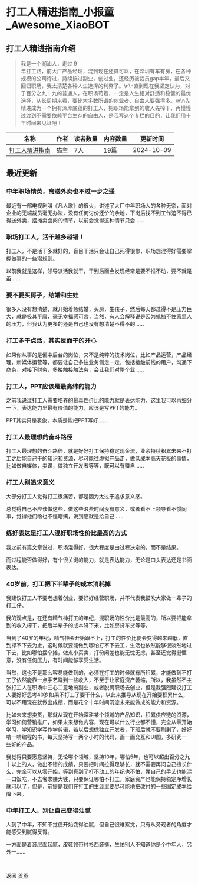 # 打工人精进指南_小报童_Awesome_XiaoBOT

## 打工人精进指南介绍
> 我是一个潮汕人，走过 9  
年打工路，前大厂产品经理，混到现在还算可以，在深圳有车有房，在各种规模的公司待过，持续搞过副业，创过业，还经历被裁员gap半年，最后又回归职场，我太清楚各种人生选择的利弊了。\n\n直到现在我坚定认为，对于百分之九十九的普通人，在职场苟着，一定是人生相对舒适和稳健的最优选择，从长周期来看，要比大多数所谓的创业者、自由人要强得多。\n\n先精进成为一个拥有深厚底蕴的打工人，把职场能拿到的收入先榨干，再慢慢过渡到不需要依赖平台生存的自由人，是我写这个专栏的目的，让我们用十年时间来见证吧！  
  


|名称|作者|读者数量|内容数量|更新时间|
|---|---|---|---|---|
|[打工人精进指南](https://xiaobot.net/p/mdcpsxj?refer=0b133df9-27dc-423b-8101-639049001c13)|猫主|7人|19篇|2024-10-09|

## 最近更新
### 中年职场精英，离送外卖也不过一步之遥

最近有一部电视剧叫《凡人歌》的很火，讲述了大厂中年职场人的各种无奈，面对企业的无端裁员毫无办法，没有任何讨价还价的余地，下岗后找不到工作迫不得已得送外卖，摆摊卖卤肉的情节，以前会觉得这种情节只会......

### 职场打工人，活干越多越错！

打工人，不是活干多就好的，盲目干活只会让自己死得很惨，职场想混得好需要掌握做事的一些潜规则。

以前我就是这样，领导派活我就干，干到后面会发现经常是要不推不动，要不就是虽......

### 要不要买房子，结婚和生娃

很多人没有想清楚，就开始着急结婚，买房，生孩子，然后每天都过得不是压力巨大，就是极其平庸，毫无幸福感可言，当然，有人会解释说是因为抵挡不住家里人的压力，但我认为更多的还是自己也没有想清楚不得不的......

### 打工多干点活，其实反而干的开心

如果你从事的是偏中后台的岗位，又不是纯粹的技术岗位，比如产品运营，产品经理，新媒体运营等，都要让自己多往业务侧走一走，包括接触前线的用户，沟通下商务，对接下财务，多接触接触法务，会让我们对整个业......

### 打工人，PPT应该是最高纬的能力

之前我说过打工人需要培养的最具性价比的能力就是表达能力，这里我可以再细分一下，表达能力里最有价值的能力，应该是写PPT的能力。

PPT其实只是表象，本质是能把PPT写好......

### 打工人最理想的奋斗路径

打工人最理想的奋斗路径，就是好好打工保持稳定现金流，业余持续积累未来不打工之后能自己干的知识和资源，尽可能往虚拟产品走，做低成本高天花板的事情，比如做自媒体，卖课，做独立开发者等等，既可以有赚自......

### 打工人别追求意义

大部分打工人觉得打工很痛苦，都是因为太过于追求意义感。

总觉得自己不应该做这些，做这些浪费时间没有意义，或者看不上领导看不惯同事，觉得他们啥也不懂瞎搞，说到底就是给自己......

### 练好表达是打工人混好职场性价比最高的方式

我之前有篇文章说过，职场混得好，很大程度是由过程决定的，而不是结果。

而过程能否做得好，有个很关键的能力，就是表达能力，无论是口头表达还是书面表达。

### 40岁前，打工把下半辈子的成本消耗掉

我建议打工人不要老想着创业，要好好经营职场，并不代表我鼓吹大家做一辈子的打工仔。

我的观点是，在还有精气神打工的年纪，混职场的性价比是最高的，所以要把能拿到的收入榨干，把后半辈子的成本降下来，比如房贷车贷等等。

当到了40岁的年纪，精气神会开始跟不上，打工的性价比便会变得越来越低，直到撑不下去为止，这时候就要能做到哪怕打不下去工，生活也依然能够很淡然地过下去，比如哪怕摆个摊，做点小买卖，打份闲差也能无忧无虑，甚至还觉得挺惬意，没有任何压力，有时间能够享受生活。

当然，这也不是那么容易能做到的，必须在打工的时候就有所积累，才能做到不打工了依然能靠一点手艺赚到一些收入，不至于让家庭资产萎缩，所以，我虽然不主张打工人在职场中三心二意地搞副业，或者脱离职场去创业，但是我强烈建议打工人要好好思考40岁如果不打工了要干什么，以此来推导从现在开始要积累什么，可以不用现在就做出成绩，而是花个十年时间沉淀未来能做成的能力和资源。

比如未来想卖货，那就从现在开始深耕某个领域的产品知识，积累供应链的资源，学习如何营销推广，如果未来想做内容，现在可以什么行业都不懂，完全从零开始学习，学知识学写作学剪辑，若以后想做独立开发者，下班后就不要刷剧了，好好啃一啃编程的书，每天坚持写一两个小时的代码，画一画交互和UI图，多研究一些好的产品。

我觉得只要愿意坚持，无论哪个领域，坚持10年，哪怕5年，也可以超出百分之九十以上的人，做出不错的成绩，只要把时间拉得足够长，就不需要再问自己擅长什么，完全可以从零开始，等到真到了打不动工的年纪也不怕，靠自己的手艺也能混一口饭吃，不去奢求赚大钱，只要保证哪怕不打工，家庭资产也能保持稳定净增长就可以了，但是，前提是我们在打工的生涯里要尽可能地把改付的一些固定成本给降下来。

### 中年打工人，别让自己变得油腻

人到了中年，不知不觉便开始变得油腻，但自己很难察觉，只有从旁观者的角度才能感受到腻得反胃。

一方面是着装层面起腻，皮鞋领带衬衫西装裤，生怕别人不知道你是个中年人，另外一......


<a href="https://github.com/Reno9527/awesome-xiaobot" style="color: white; text-decoration: none;">awesome-xiaobot</a>

返回 [首页](../README.md)
